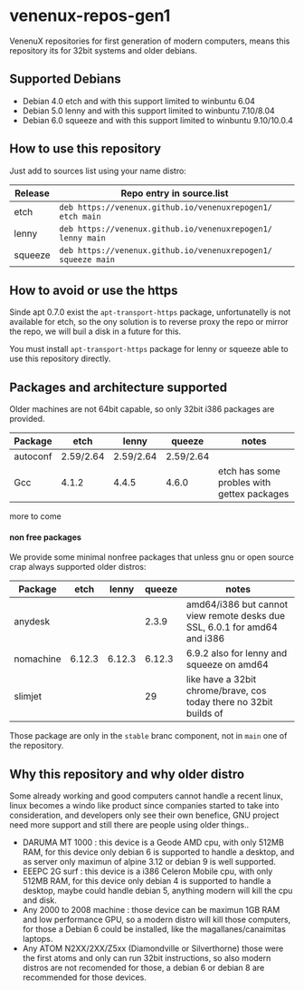 # venenux-repos-gen1

VenenuX repositories for first generation of modern computers, means this repository its for 32bit systems and older debians.

## Supported Debians

* Debian 4.0 etch and with this support limited to winbuntu 6.04
* Debian 5.0 lenny and with this support limited to winbuntu 7.10/8.04
* Debian 6.0 squeeze and with this support limited to winbuntu 9.10/10.0.4

## How to use this repository

Just add to sources list using your name distro:

| Release | Repo entry in source.list |
| ------- | ------------------------------------------------------------- |
| etch    | `deb https://venenux.github.io/venenuxrepogen1/ etch main`    |
| lenny   | `deb https://venenux.github.io/venenuxrepogen1/ lenny main`   |
| squeeze | `deb https://venenux.github.io/venenuxrepogen1/ squeeze main` |

## How to avoid or use the https

Sinde apt 0.7.0 exist the `apt-transport-https` package, unfortunatelly 
is not available for etch, so the ony solution is to reverse proxy 
the repo or mirror the repo, we will buil a disk in a future for this.

You must install  `apt-transport-https` package for lenny or squeeze able 
to use this repository directly.

## Packages and architecture supported

Older machines are not 64bit capable, so only 32bit i386 packages are provided.

| Package            | etch      | lenny     | queeze    | notes    |
| ------------------ | --------- | --------- | --------- | -------- |
| autoconf           | 2.59/2.64 | 2.59/2.64 | 2.59/2.64 |          |
| Gcc                | 4.1.2     | 4.4.5     | 4.6.0     | etch has some probles with gettex packages |

more to come

#### non free packages

We provide some minimal nonfree packages that unless gnu or open source crap 
always supported older distros:

| Package            | etch      | lenny     | queeze    | notes    |
| ------------------ | --------- | --------- | --------- | -------- |
| anydesk            |           |           | 2.3.9     | amd64/i386 but cannot view remote desks due SSL, 6.0.1 for amd64 and i386 |
| nomachine          | 6.12.3    | 6.12.3    | 6.12.3    | 6.9.2 also for lenny and squeeze on amd64 |
| slimjet            |           |           | 29        | like have a 32bit chrome/brave, cos today there no 32bit builds of |

Those package are only in the `stable` branc component, not in `main` one of the repository.

##  Why this repository and why older distro

Some already working and good computers cannot handle a recent linux, 
linux becomes a windo like product since companies started to take into consideration, 
and developers only see their own benefice, GNU project need more support 
and still there are people using older things..

* DARUMA MT 1000 : this device is a Geode AMD cpu, with only 512MB RAM, 
for this device only debian 6 is supported to handle a desktop, and as server 
only maximun of alpine 3.12 or debian 9 is well supported.
* EEEPC 2G surf : this device is a i386 Celeron Mobile cpu, with only 512MB RAM, 
for this device only debian 4 is supported to handle a desktop, maybe 
could handle debian 5, anything modern will kill the cpu and disk.
* Any 2000 to 2008 machine : those device can be maximun 1GB RAM and 
low performance GPU, so a modern distro will kill those computers, for those 
a Debian 6 could be installed, like the magallanes/canaimitas laptops.
* Any ATOM N2XX/2XX/Z5xx (Diamondville or Silverthorne) those were the first atoms 
and only can run 32bit instructions, so also modern distros are not recomended 
for those, a debian 6 or debian 8 are recommended for those devices.

